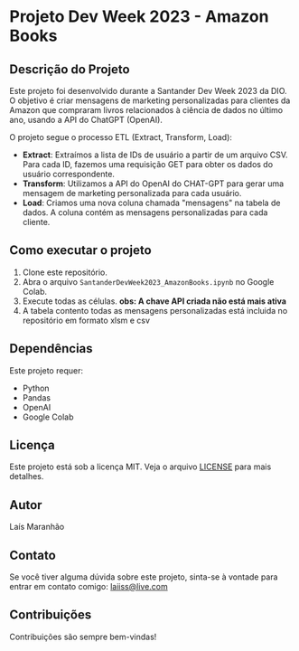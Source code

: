 # Projeto Dev Week 2023 - Amazon Books

## Descrição do Projeto

Este projeto foi desenvolvido durante a Santander Dev Week 2023 da DIO. O objetivo é criar mensagens de marketing personalizadas para clientes da Amazon que compraram livros relacionados à ciência de dados no último ano, usando a API do ChatGPT (OpenAI).

O projeto segue o processo ETL (Extract, Transform, Load):

- **Extract**: Extraímos a lista de IDs de usuário a partir de um arquivo CSV. Para cada ID, fazemos uma requisição GET para obter os dados do usuário correspondente.
- **Transform**: Utilizamos a API do OpenAI do CHAT-GPT para gerar uma mensagem de marketing personalizada para cada usuário.
- **Load**: Criamos uma nova coluna chamada "mensagens" na tabela de dados. A coluna contém as mensagens personalizadas para cada cliente.

## Como executar o projeto

1. Clone este repositório.
2. Abra o arquivo `SantanderDevWeek2023_AmazonBooks.ipynb` no Google Colab.
3. Execute todas as células.
   **obs: A chave API criada não está mais ativa**
4. A tabela contento todas as mensagens personalizadas está incluida no repositório em formato xlsm e csv

## Dependências

Este projeto requer:

- Python
- Pandas
- OpenAI
- Google Colab

## Licença

Este projeto está sob a licença MIT. Veja o arquivo [LICENSE](LICENSE) para mais detalhes.

## Autor

Laís Maranhão

## Contato

Se você tiver alguma dúvida sobre este projeto, sinta-se à vontade para entrar em contato comigo: laiiss@live.com

## Contribuições

Contribuições são sempre bem-vindas!
 

